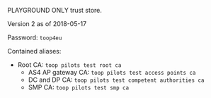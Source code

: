 PLAYGROUND ONLY trust store.

Version 2 as of 2018-05-17

Password: `toop4eu`

Contained aliases:
* Root CA: `toop pilots test root ca`
    * AS4 AP gateway CA: `toop pilots test access points ca`
    * DC and DP CA: `toop pilots test competent authorities ca`
    * SMP CA: `toop pilots test smp ca`
 